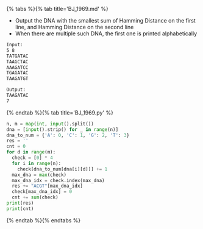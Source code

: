 {% tabs %}{% tab title='BJ_1969.md' %}

* Output the DNA with the smallest sum of Hamming Distance on the first line, and Hamming Distance on the second line
* When there are multiple such DNA, the first one is printed alphabetically

```txt
Input:
5 8
TATGATAC
TAAGCTAC
AAAGATCC
TGAGATAC
TAAGATGT

Output:
TAAGATAC
7
```

{% endtab %}{% tab title='BJ_1969.py' %}

```py
n, m = map(int, input().split())
dna = [input().strip() for _ in range(n)]
dna_to_num = {'A': 0, 'C': 1, 'G': 2, 'T': 3}
res = ''
cnt = 0
for d in range(m):
  check = [0] * 4
  for i in range(n):
    check[dna_to_num[dna[i][d]]] += 1
  max_dna = max(check)
  max_dna_idx = check.index(max_dna)
  res += "ACGT"[max_dna_idx]
  check[max_dna_idx] = 0
  cnt += sum(check)
print(res)
print(cnt)
```

{% endtab %}{% endtabs %}

